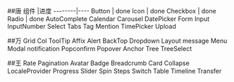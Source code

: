 ##唐
组件    |进度
--------|----
Button  |  done
Icon  |  done
Checkbox  |  done
Radio  |  done
AutoComplete
Calendar
Carousel
DatePicker
Form
Input
InputNumber
Select
Tabs
Tag
Mention
TimePicker
Upload

##万
Grid
Col
ToolTip
Affix
Alert
BackTop
Dropdown
Layout
message
Menu
Modal
notification
Popconfirm
Popover
Anchor
Tree
TreeSelect

##王
Rate
Pagination
Avatar
Badge
Breadcrumb
Card
Collapse
LocaleProvider
Progress
Slider
Spin
Steps
Switch
Table
Timeline
Transfer









